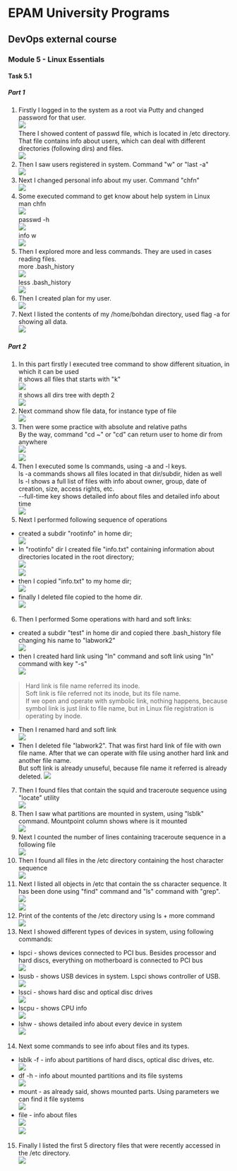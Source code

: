 # EPAM University Programs
## DevOps external course
### Module 5 - Linux Essentials
#### Task 5.1
##### Part 1

1. Firstly I logged in to the system as a root via Putty and changed password for that user. <br>
![](https://github.com/Bogdan1707/DevOps_online_Kyiv_2020Q42021Q1/blob/main/m5/task5.1/images/1.png?raw=true) <br>
There I showed content of passwd file, which is located in /etc directory. <br> That file contains info about users, which can deal with different directories (following dirs) and files.<br>
![](https://github.com/Bogdan1707/DevOps_online_Kyiv_2020Q42021Q1/blob/main/m5/task5.1/images/2.png?raw=true) <br>
2. Then I saw users registered in system. Command "w" or "last -a"<br>
![](https://github.com/Bogdan1707/DevOps_online_Kyiv_2020Q42021Q1/blob/main/m5/task5.1/images/3.png?raw=true) <br>
3. Next I changed personal info about my user. Command "chfn" <br>
![](https://github.com/Bogdan1707/DevOps_online_Kyiv_2020Q42021Q1/blob/main/m5/task5.1/images/4.png?raw=true) <br>
4. Some executed command to get know about help system in Linux <br>
man chfn <br>
![](https://github.com/Bogdan1707/DevOps_online_Kyiv_2020Q42021Q1/blob/main/m5/task5.1/images/5.png?raw=true) <br>
passwd -h <br>
![](https://github.com/Bogdan1707/DevOps_online_Kyiv_2020Q42021Q1/blob/main/m5/task5.1/images/6.png?raw=true) <br>
info w <br>
![](https://github.com/Bogdan1707/DevOps_online_Kyiv_2020Q42021Q1/blob/main/m5/task5.1/images/7.png?raw=true) <br>
5. Then I explored more and less commands. They are used in cases reading files. <br>
more .bash_history <br>
![](https://github.com/Bogdan1707/DevOps_online_Kyiv_2020Q42021Q1/blob/main/m5/task5.1/images/8.png?raw=true) <br>
less .bash_history <br>
![](https://github.com/Bogdan1707/DevOps_online_Kyiv_2020Q42021Q1/blob/main/m5/task5.1/images/9.png?raw=true) <br>
6. Then I created plan for my user. <br>
![](https://github.com/Bogdan1707/DevOps_online_Kyiv_2020Q42021Q1/blob/main/m5/task5.1/images/10.png?raw=true) <br>
7. Next I listed the contents of my /home/bohdan directory, used flag -a for showing all data. <br>
![](https://github.com/Bogdan1707/DevOps_online_Kyiv_2020Q42021Q1/blob/main/m5/task5.1/images/11.png?raw=true) <br>

##### Part 2
1. In this part firstly I executed tree command to show different situation, in which it can be used <br>
it shows all files that starts with "k" <br>
![](https://github.com/Bogdan1707/DevOps_online_Kyiv_2020Q42021Q1/blob/main/m5/task5.1/images/12.png?raw=true) <br>
it shows all dirs tree with depth 2 <br>
![](https://github.com/Bogdan1707/DevOps_online_Kyiv_2020Q42021Q1/blob/main/m5/task5.1/images/13.png?raw=true) <br>
2. Next command show file data, for instance type of file <br>
![](https://github.com/Bogdan1707/DevOps_online_Kyiv_2020Q42021Q1/blob/main/m5/task5.1/images/14.png?raw=true) <br>
3. Then were some practice with absolute and relative paths <br> By the way, command "cd ~" or "cd" can return user to home dir from anywhere <br>
![](https://github.com/Bogdan1707/DevOps_online_Kyiv_2020Q42021Q1/blob/main/m5/task5.1/images/15.png?raw=true) <br>
![](https://github.com/Bogdan1707/DevOps_online_Kyiv_2020Q42021Q1/blob/main/m5/task5.1/images/16.png?raw=true) <br>
4. Then I executed some ls commands, using -a and -l keys. <br>
ls -a commands shows all files located in that dir/subdir, hiden as well <br>
ls -l shows a full list of files with info about owner, group, date of creation, size, access rights, etc. <br>
 --full-time key shows detailed info about files and detailed info about time <br>
![](https://github.com/Bogdan1707/DevOps_online_Kyiv_2020Q42021Q1/blob/main/m5/task5.1/images/17.png?raw=true) <br>
5. Next I performed following sequence of operations
  * created a subdir "rootinfo" in home dir; <br>
  ![](https://github.com/Bogdan1707/DevOps_online_Kyiv_2020Q42021Q1/blob/main/m5/task5.1/images/18.png?raw=true) <br>
  * In "rootinfo" dir I created file "info.txt" containing information about directories located in the root directory; <br>
  ![](https://github.com/Bogdan1707/DevOps_online_Kyiv_2020Q42021Q1/blob/main/m5/task5.1/images/19.png?raw=true) <br>
  ![](https://github.com/Bogdan1707/DevOps_online_Kyiv_2020Q42021Q1/blob/main/m5/task5.1/images/20.png?raw=true) <br>
  * then I copied "info.txt" to my home dir; <br>
  ![](https://github.com/Bogdan1707/DevOps_online_Kyiv_2020Q42021Q1/blob/main/m5/task5.1/images/21.png?raw=true) <br>
  * finally I deleted file copied to the home dir. <br>
  ![](https://github.com/Bogdan1707/DevOps_online_Kyiv_2020Q42021Q1/blob/main/m5/task5.1/images/22.png?raw=true) <br>
6. Then I performed Some operations with hard and soft links:
  * created a subdir "test" in home dir and copied there .bash_history file changing his name to "labwork2" <br>
  ![](https://github.com/Bogdan1707/DevOps_online_Kyiv_2020Q42021Q1/blob/main/m5/task5.1/images/23.png?raw=true) <br>
  * then I created hard link using "ln" command and soft link using "ln" command with key "-s" <br>
  ![](https://github.com/Bogdan1707/DevOps_online_Kyiv_2020Q42021Q1/blob/main/m5/task5.1/images/24.png?raw=true) <br>
  > Hard link is file name referred its inode. <br>
  Soft link is file referred not its inode, but its file name. <br>
  If we open and operate with symbolic link, nothing happens, because symbol link is just link to file name, but in Linux file registration is operating by inode.

  * Then I renamed hard and soft link <br>
  ![](https://github.com/Bogdan1707/DevOps_online_Kyiv_2020Q42021Q1/blob/main/m5/task5.1/images/25.png?raw=true) <br>
  * Then I deleted file "labwork2". That was first hard link of file with own file name. After that we can operate with file using another hard link and another file name. <br>
  But soft link is already unuseful, because file name it referred is already deleted.
  ![](https://github.com/Bogdan1707/DevOps_online_Kyiv_2020Q42021Q1/blob/main/m5/task5.1/images/26.png?raw=true) <br>
7. Then I found files that contain the squid and traceroute sequence using "locate" utility <br>
![](https://github.com/Bogdan1707/DevOps_online_Kyiv_2020Q42021Q1/blob/main/m5/task5.1/images/27.png?raw=true) <br>
8. Then I saw what partitions are mounted in system, using "lsblk" command. Mountpoint column shows where is it mounted <br>
![](https://github.com/Bogdan1707/DevOps_online_Kyiv_2020Q42021Q1/blob/main/m5/task5.1/images/28.png?raw=true) <br>
9. Next I counted the number of lines containing traceroute sequence in a following file <br>
![](https://github.com/Bogdan1707/DevOps_online_Kyiv_2020Q42021Q1/blob/main/m5/task5.1/images/29.png?raw=true) <br>
10. Then I found all files in the /etc directory containing the
host character sequence <br>
![](https://github.com/Bogdan1707/DevOps_online_Kyiv_2020Q42021Q1/blob/main/m5/task5.1/images/30.png?raw=true) <br>
11. Next I listed all objects in /etc that contain the ss character sequence. It has been done using "find" command and "ls" command with "grep". <br>
![](https://github.com/Bogdan1707/DevOps_online_Kyiv_2020Q42021Q1/blob/main/m5/task5.1/images/31.png?raw=true) <br>
![](https://github.com/Bogdan1707/DevOps_online_Kyiv_2020Q42021Q1/blob/main/m5/task5.1/images/32.png?raw=true) <br>
12. Print of the contents of the /etc directory using ls + more command <br>
![](https://github.com/Bogdan1707/DevOps_online_Kyiv_2020Q42021Q1/blob/main/m5/task5.1/images/33.png?raw=true) <br>
13. Next I showed different types of devices in system, using following commands:
  * lspci - shows devices connected to PCI bus. Besides processor and hard discs, everything on motherboard is connected to PCI bus <br>
  ![](https://github.com/Bogdan1707/DevOps_online_Kyiv_2020Q42021Q1/blob/main/m5/task5.1/images/34.png?raw=true) <br>
  * lsusb - shows USB devices in system. Lspci shows controller of USB. <br>
  ![](https://github.com/Bogdan1707/DevOps_online_Kyiv_2020Q42021Q1/blob/main/m5/task5.1/images/35.png?raw=true) <br>
  * lssci - shows hard disc and optical disc drives <br>
  ![](https://github.com/Bogdan1707/DevOps_online_Kyiv_2020Q42021Q1/blob/main/m5/task5.1/images/36.png?raw=true) <br>
  * lscpu - shows CPU info <br>
  ![](https://github.com/Bogdan1707/DevOps_online_Kyiv_2020Q42021Q1/blob/main/m5/task5.1/images/37.png?raw=true) <br>
  * lshw - shows detailed info about every device in system <br>
  ![](https://github.com/Bogdan1707/DevOps_online_Kyiv_2020Q42021Q1/blob/main/m5/task5.1/images/38.png?raw=true) <br>
14. Next some commands to see info about files and its types.
  * lsblk -f - info about partitions of hard discs, optical disc drives, etc. <br>
  ![](https://github.com/Bogdan1707/DevOps_online_Kyiv_2020Q42021Q1/blob/main/m5/task5.1/images/39.png?raw=true) <br>
  * df -h - info about mounted partitions and its file systems <br>
  ![](https://github.com/Bogdan1707/DevOps_online_Kyiv_2020Q42021Q1/blob/main/m5/task5.1/images/40.png?raw=true) <br>
  * mount - as already said, shows mounted parts. Using parameters we can find it file systems <br>
  ![](https://github.com/Bogdan1707/DevOps_online_Kyiv_2020Q42021Q1/blob/main/m5/task5.1/images/41.png?raw=true) <br>
  * file - info about files <br>
  ![](https://github.com/Bogdan1707/DevOps_online_Kyiv_2020Q42021Q1/blob/main/m5/task5.1/images/42.png?raw=true) <br>
  ![](https://github.com/Bogdan1707/DevOps_online_Kyiv_2020Q42021Q1/blob/main/m5/task5.1/images/43.png?raw=true) <br>

15. Finally I listed the first 5 directory files that were recently accessed in the /etc directory. <br>
![](https://github.com/Bogdan1707/DevOps_online_Kyiv_2020Q42021Q1/blob/main/m5/task5.1/images/44.png?raw=true) <br>
